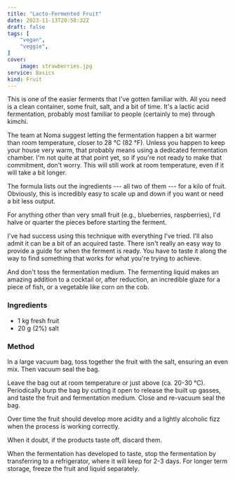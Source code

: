 ```yaml
---
title: "Lacto-Fermented Fruit"
date: 2023-11-13T20:58:32Z
draft: false
tags: [
    "vegan",
    "veggie",
]
cover:
    image: strawberries.jpg
service: Basics
kind: Fruit
---
```


This is one of the easier ferments that I've gotten familiar with. All you need is a clean container, some fruit, salt, and a bit of time. It's a lactic acid fermentation, probably most familiar to people (certainly to me) through kimchi.

The team at Noma suggest letting the fermentation happen a bit warmer than room temperature, closer to 28 °C (82 °F). Unless you happen to keep your house very warm, that probably means using a dedicated fermentation chamber. I'm not quite at that point yet, so if you're not ready to make that commitment, don't worry. This will still work at room temperature, even if it will take a bit longer.

The formula lists out the ingredients --- all two of them --- for a kilo of fruit. Obviously, this is incredibly easy to scale up and down if you want or need a bit less output.

For anything other than very small fruit (e.g., blueberries, raspberries), I'd halve or quarter the pieces before starting the ferment.

I've had success using this technique with everything I've tried. I'll also admit it can be a bit of an acquired taste. There isn't really an easy way to provide a guide for when the ferment is ready. You have to taste it along the way to find something that works for what you're trying to achieve.

And don't toss the fermentation medium. The fermenting liquid makes an amazing addition to a cocktail or, after reduction, an incredible glaze for a piece of fish, or a vegetable like corn on the cob.

### Ingredients

* 1 kg fresh fruit
* 20 g (2%) salt

### Method

In a large vacuum bag, toss together the fruit with the salt, ensuring an even mix. Then vacuum seal the bag.

Leave the bag out at room temperature or just above (ca. 20-30 °C). Periodically burp the bag by cutting it open to release the built up gasses, and taste the fruit and fermentation medium. Close and re-vacuum seal the bag.

Over time the fruit should develop more acidity and a lightly alcoholic fizz when the process is working correctly.

When it doubt, if the products taste off, discard them.

When the fermentation has developed to taste, stop the fermentation by transferring to a refrigerator, where it will keep for 2-3 days. For longer term storage, freeze the fruit and liquid separately.

